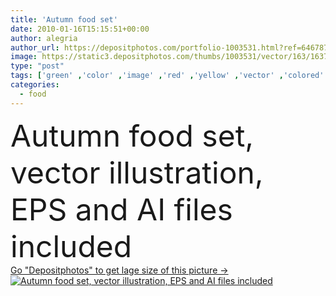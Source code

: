 ```yaml
---
title: 'Autumn food set'
date: 2010-01-16T15:15:51+00:00
author: alegria
author_url: https://depositphotos.com/portfolio-1003531.html?ref=64678756
image: https://static3.depositphotos.com/thumbs/1003531/vector/163/1637297/api_thumb_450.jpg?forcejpeg=true
type: "post"
tags: ['green' ,'color' ,'image' ,'red' ,'yellow' ,'vector' ,'colored' ,'illustration' ,'set' ,'isolated' ,'shiny' ,'abundance' ,'bright' ,'dew' ,'succulent' ,'garden' ,'leaf' ,'autumn' ,'maple' ,'sunflower' ,'flower' ,'healthy' ,'seed' ,'food' ,'apple' ,'fruit' ,'delicious' ,'juicy' ,'crop' ,'ripe' ,'mushroom' ,'stem' ,'bouquet' ,'harvest' ,'basket' ,'symbol' ,'pepper' ,'corn' ,'fungus' ,'bunch' ,'pumpkin' ,'sappy' ,'aster' ,'yield' ,'fruitage' ,'ashberry' ,'autumnal' ,'rowanberry' ,'and' ,'included' ]
categories: 
  - food
---
```

<div aling="center">
            <font size="60"> Autumn food set, vector illustration, EPS and AI files included</font>   
</div>
<div>
    <a href='https://static3.depositphotos.com/thumbs/1003531/vector/163/1637297/api_thumb_450.jpg?forcejpeg=true?ref=64678756' target=_blank > Go "Depositphotos" to get lage size of this picture ->
        <img href='https://static3.depositphotos.com/thumbs/1003531/vector/163/1637297/api_thumb_450.jpg?forcejpeg=true?ref=64678756' src='https://static3.depositphotos.com/1003531/163/v/950/depositphotos_1637297-stock-illustration-autumn-food-set.jpg?forcejpeg=true' alt='Autumn food set, vector illustration, EPS and AI files included' >
    </a>
</div>
